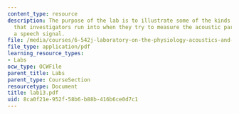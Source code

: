 ```yaml
---
content_type: resource
description: The purpose of the lab is to illustrate some of the kinds of problems
  that investigators run into when they try to measure the acoustic parameters of
  a speech signal.
file: /media/courses/6-542j-laboratory-on-the-physiology-acoustics-and-perception-of-speech-fall-2005/8ca0f21e952f58b6b88b416b6ce0d7c1_lab13.pdf
file_type: application/pdf
learning_resource_types:
- Labs
ocw_type: OCWFile
parent_title: Labs
parent_type: CourseSection
resourcetype: Document
title: lab13.pdf
uid: 8ca0f21e-952f-58b6-b88b-416b6ce0d7c1
---
```

